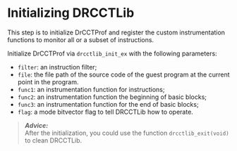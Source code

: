 # Initializing DRCCTLib

This step is to initialize DrCCTProf and register the custom instrumentation functions to monitor all or a subset of instructions.

Initialize DrCCTProf via `drcctlib_init_ex` with the following parameters:
- `filter`: an instruction filter;
- `file`: the file path of the source code of the guest program at the current point in the program.
- `func1`: an instrumentation function for instructions;
- `func2`: an instrumentation function the beginning of basic blocks;
- `func3`: an instrumentation function for the end of basic blocks;
- `flag`: a mode bitvector flag to tell DRCCTLib how to operate.

>***Advice:***  
After the initialization, you could use the function `drcctlib_exit(void)` to clean DRCCTLib.